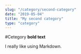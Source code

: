 ```yaml
---
slug: "/category/second-category"
date: "2019-05-04"
title: "My second category"
type: "category"
---
```

#Cetegory
**bold text**

I really like using Markdown.